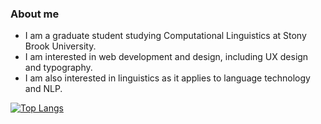 ### About me

- I am a graduate student studying Computational Linguistics at Stony Brook University.  
- I am interested in web development and design, including UX design and typography.
- I am also interested in linguistics as it applies to language technology and NLP.

[![Top Langs](https://github-readme-stats.vercel.app/api/top-langs/?username=dechrissen&langs_count=10&exclude_repo=derekandersen.net&layout=compact&theme=dark)](https://github.com/dechrissen/github-readme-stats)

